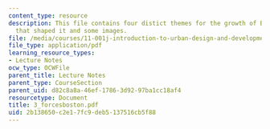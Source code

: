 ```yaml
---
content_type: resource
description: This file contains four distict themes for the growth of Boston, forces
  that shaped it and some images.
file: /media/courses/11-001j-introduction-to-urban-design-and-development-spring-2006/2b138650c2e17fc9deb5137516cb5f88_3_forcesboston.pdf
file_type: application/pdf
learning_resource_types:
- Lecture Notes
ocw_type: OCWFile
parent_title: Lecture Notes
parent_type: CourseSection
parent_uid: d82c8a8a-46ef-1786-3d92-97ba1cc18af4
resourcetype: Document
title: 3_forcesboston.pdf
uid: 2b138650-c2e1-7fc9-deb5-137516cb5f88
---
```

